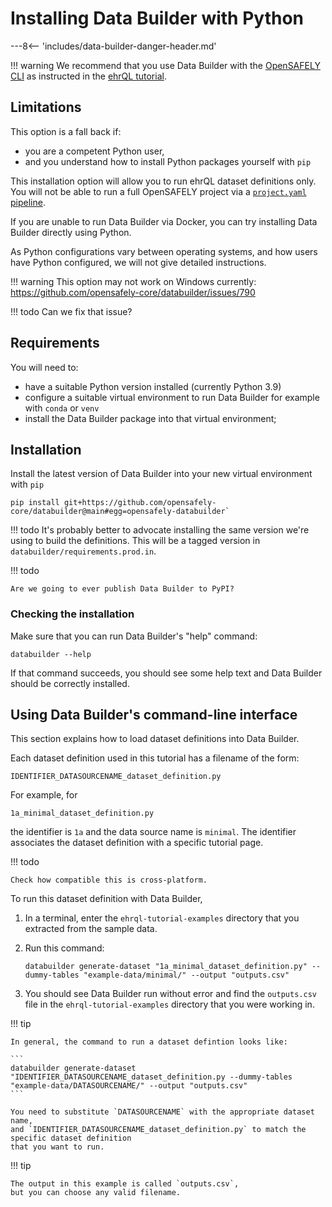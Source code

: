 # Installing Data Builder with Python

---8<-- 'includes/data-builder-danger-header.md'

!!! warning
    We recommend that you use Data Builder with the [OpenSAFELY CLI](opensafely-cli)
    as instructed in the [ehrQL tutorial](ehrql-new-tutorial-intro.md).

## Limitations

This option is a fall back if:

* you are a competent Python user,
* and you understand how to install Python packages yourself with `pip`

This installation option will allow you to run ehrQL dataset definitions only.
You will not be able to run a full OpenSAFELY project via a [`project.yaml` pipeline](actions-pipelines.md).

If you are unable to run Data Builder via Docker,
you can try installing Data Builder directly using Python.

As Python configurations vary between operating systems,
and how users have Python configured,
we will not give detailed instructions.

!!! warning
    This option may not work on Windows currently:
    <https://github.com/opensafely-core/databuilder/issues/790>

!!! todo
    Can we fix that issue?

## Requirements

You will need to:

* have a suitable Python version installed (currently Python 3.9)
* configure a suitable virtual environment to run Data Builder
  for example with `conda` or `venv`
* install the Data Builder package into that virtual environment;

## Installation

Install the latest version of Data Builder into your new virtual environment with `pip`

```
pip install git+https://github.com/opensafely-core/databuilder@main#egg=opensafely-databuilder`
```

!!! todo
    It's probably better to advocate installing the same version we're using to build the definitions.
    This will be a tagged version in `databuilder/requirements.prod.in`.

!!! todo

    Are we going to ever publish Data Builder to PyPI?

### Checking the installation

Make sure that you can run Data Builder's "help" command:

```
databuilder --help
```

If that command succeeds,
you should see some help text
and Data Builder should be correctly installed.

## Using Data Builder's command-line interface

This section explains how to load dataset definitions into Data Builder.

Each dataset definition used in this tutorial has a filename of the form:

```
IDENTIFIER_DATASOURCENAME_dataset_definition.py
```

For example, for

```
1a_minimal_dataset_definition.py
```

the identifier is `1a` and the data source name is `minimal`.
The identifier associates the dataset definition with a specific tutorial page.

!!! todo

    Check how compatible this is cross-platform.

To run this dataset definition with Data Builder,

1. In a terminal, enter the `ehrql-tutorial-examples` directory that you extracted
   from the sample data.
2. Run this command:

   ```
   databuilder generate-dataset "1a_minimal_dataset_definition.py" --dummy-tables "example-data/minimal/" --output "outputs.csv"
   ```
3. You should see Data Builder run without error
   and find the `outputs.csv` file in the `ehrql-tutorial-examples` directory
   that you were working in.

!!! tip

    In general, the command to run a dataset defintion looks like:

    ```
    databuilder generate-dataset "IDENTIFIER_DATASOURCENAME_dataset_definition.py --dummy-tables "example-data/DATASOURCENAME/" --output "outputs.csv"
    ```

    You need to substitute `DATASOURCENAME` with the appropriate dataset name,
    and `IDENTIFIER_DATASOURCENAME_dataset_definition.py` to match the specific dataset definition
    that you want to run.

!!! tip

    The output in this example is called `outputs.csv`,
    but you can choose any valid filename.

